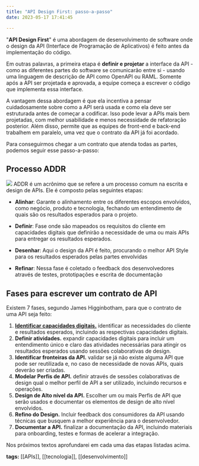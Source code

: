 ```yaml
---
title: "API Design First: passo-a-passo"
date: 2023-05-17 17:41:45

---
```


"**API Design First**" é uma abordagem de desenvolvimento de software onde o design da API (Interface de Programação de Aplicativos) é feito antes da implementação do código.

Em outras palavras, a primeira etapa é **definir e projetar** a interface da API - como as diferentes partes do software se comunicarão entre si - usando uma linguagem de descrição de API como OpenAPI ou RAML. Somente após a API ser projetada e aprovada, a equipe começa a escrever o código que implementa essa interface.

A vantagem dessa abordagem é que ela incentiva a pensar cuidadosamente sobre como a API será usada e como ela deve ser estruturada antes de começar a codificar. Isso pode levar a APIs mais bem projetadas, com melhor usabilidade e menos necessidade de refatoração posterior. Além disso, permite que as equipes de front-end e back-end trabalhem em paralelo, uma vez que o contrato da API já foi acordado.

Para conseguirmos chegar a um contrato que atenda todas as partes, podemos seguir esse passo-a-passo:

## Processo ADDR

<img src="{{ site.baseurl }}/assets/addr.png"/>
ADDR é um acrônimo que se refere a um processo comum na escrita e design de APIs. Ele é composto pelas seguintes etapas:

* **Alinhar**: Garante o alinhamento entre os diferentes escopos envolvidos, como negócio, produto e tecnologia, fechando um entendimento de quais são os resultados esperados para o projeto.

* **Definir**: Fase onde são mapeados os requisitos do cliente em capacidades digitais que definirão a necessidade de uma ou mais APIs para entregar os resultados esperados.

* **Desenhar**:  Aqui o design da API é feito, procurando o melhor API Style para os resultados esperados pelas partes envolvidas

* **Refinar**: Nessa fase é coletado o feedback dos desenvolvedores através de testes, prototipações e escrita de documentação

## Fases para escrever um contrato de API

Existem 7 fases, segundo James Higginbotham, para que o contrato de uma API seja feito:

1. [**Identificar capacidades digitais.**](https://danilocardoso.dev/blog/api-design-first-definindo-capacidades-digitais/) identificar as necessidades do cliente e resultados esperados, incluindo as respectivas capacidades digitais. 
2. **Definir atividades.** expandir capacidades digitais para incluir um entendimento único e claro das atividades necessárias para atingir os resultados esperados usando sessões colaborativas de design. 
3. **Identificar fronteiras da API.** validar se já não existe alguma API que pode ser reutilizada e, no caso de necessidade de novas APIs, quais deverão ser criadas.
4. **Modelar Perfis de API.** definir através de sessões colaborativas de design qual o melhor perfil de API a ser utilizado, incluindo recursos e operações.
5. **Design de Alto nível da API.** Escolher um ou mais Perfis de API que serão usados e documentar os elementos de design de alto nível envolvidos.
6. **Refino do Design.** Incluir feedback dos consumidores da API usando técnicas que busquem a melhor experiência para o desenvolvedor.
7. **Documentar a API.** finalizar a documentação da API, incluindo materiais para onboarding, testes e formas de acelerar a integração.

Nos próximos textos aprofundarei em cada uma das etapas listadas acima.

<b>tags:</b> [[APIs]], [[tecnologia]], [[desenvolvimento]]